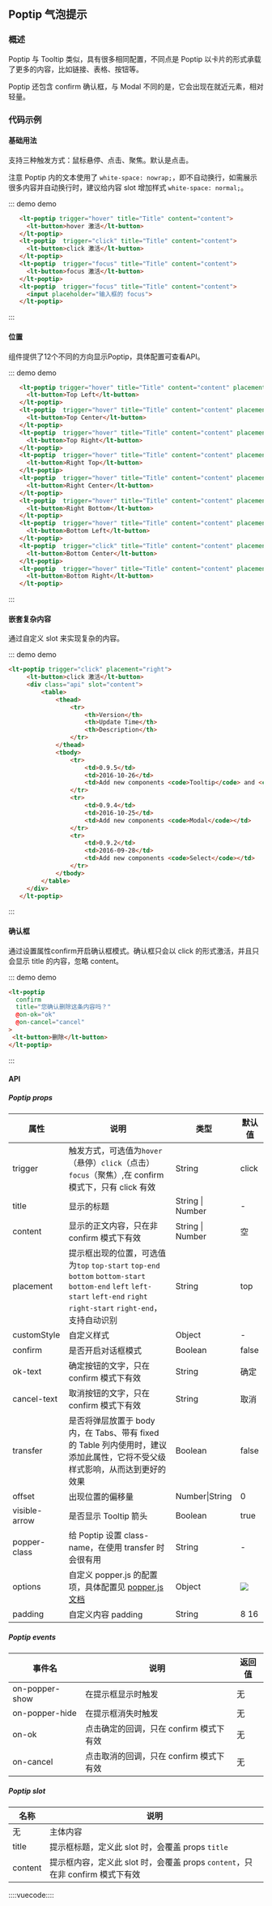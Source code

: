 ## Poptip 气泡提示

### 概述

Poptip 与 Tooltip 类似，具有很多相同配置，不同点是 Poptip 以卡片的形式承载了更多的内容，比如链接、表格、按钮等。

Poptip 还包含 confirm 确认框，与 Modal 不同的是，它会出现在就近元素，相对轻量。

### 代码示例

#### 基础用法

支持三种触发方式：鼠标悬停、点击、聚焦。默认是点击。

注意 Poptip 内的文本使用了 `white-space: nowrap;`，即不自动换行，如需展示很多内容并自动换行时，建议给内容 slot 增加样式 `white-space: normal;`。

::: demo demo
```html
   <lt-poptip trigger="hover" title="Title" content="content">
     <lt-button>hover 激活</lt-button>
   </lt-poptip>
   <lt-poptip  trigger="click" title="Title" content="content">
     <lt-button>click 激活</lt-button>
   </lt-poptip>
   <lt-poptip  trigger="focus" title="Title" content="content">
     <lt-button>focus 激活</lt-button>
   </lt-poptip>
   <lt-poptip  trigger="focus" title="Title" content="content">
     <input placeholder="输入框的 focus">
   </lt-poptip>
```
:::


#### 位置

组件提供了12个不同的方向显示Poptip，具体配置可查看API。

::: demo demo
```html
   <lt-poptip trigger="hover" title="Title" content="content" placement="top-start">
     <lt-button>Top Left</lt-button>
   </lt-poptip>
   <lt-poptip  trigger="hover" title="Title" content="content" placement="top">
     <lt-button>Top Center</lt-button>
   </lt-poptip>
   <lt-poptip  trigger="hover" title="Title" content="content" placement="top-end">
     <lt-button>Top Right</lt-button>
   </lt-poptip>
   <lt-poptip  trigger="hover" title="Title" content="content" placement="right-start">
     <lt-button>Right Top</lt-button>
   </lt-poptip>
   <lt-poptip  trigger="hover" title="Title" content="content" placement="right">
     <lt-button>Right Center</lt-button>
   </lt-poptip>
   <lt-poptip  trigger="hover" title="Title" content="content" placement="right-end">
     <lt-button>Right Bottom</lt-button>
   </lt-poptip>
   <lt-poptip  trigger="hover" title="Title" content="content" placement="bottom-start">
     <lt-button>Bottom Left</lt-button>
   </lt-poptip>
   <lt-poptip  trigger="click" title="Title" content="content" placement="bottom">
     <lt-button>Bottom Center</lt-button>
   </lt-poptip>
   <lt-poptip  trigger="hover" title="Title" content="content" placement="bottom-end">
     <lt-button>Bottom Right</lt-button>
   </lt-poptip>
```
:::

#### 嵌套复杂内容

通过自定义 slot 来实现复杂的内容。

::: demo demo
```html
<lt-poptip trigger="click" placement="right">
     <lt-button>click 激活</lt-button>
     <div class="api" slot="content">
         <table>
             <thead>
                 <tr>
                     <th>Version</th>
                     <th>Update Time</th>
                     <th>Description</th>
                 </tr>
             </thead>
             <tbody>
                 <tr>
                     <td>0.9.5</td>
                     <td>2016-10-26</td>
                     <td>Add new components <code>Tooltip</code> and <code>Poptip</code></td>
                 </tr>
                 <tr>
                     <td>0.9.4</td>
                     <td>2016-10-25</td>
                     <td>Add new components <code>Modal</code></td>
                 </tr>
                 <tr>
                     <td>0.9.2</td>
                     <td>2016-09-28</td>
                     <td>Add new components <code>Select</code></td>
                 </tr>
             </tbody>
         </table>
     </div>
   </lt-poptip>
```
:::

#### 确认框

通过设置属性confirm开启确认框模式。确认框只会以 click 的形式激活，并且只会显示 title 的内容，忽略 content。

::: demo demo
```html
<lt-poptip
  confirm
  title="您确认删除这条内容吗？"
  @on-ok="ok"
  @on-cancel="cancel"
>
 <lt-button>删除</lt-button>
</lt-poptip>
```
:::

#### API

##### Poptip props 

属性|说明|类型|默认值
---|---|---|---
trigger|触发方式，可选值为`hover`（悬停）`click`（点击）`focus`（聚焦）,在 confirm 模式下，只有 click 有效|String|click
title|显示的标题|String \| Number|-
content|显示的正文内容，只在非 confirm 模式下有效|String \| Number|空
placement|提示框出现的位置，可选值为`top` `top-start` `top-end` `bottom` `bottom-start` `bottom-end` `left` `left-start` `left-end` `right` `right-start` `right-end`，支持自动识别|String|top
customStyle|自定义样式|Object|-
confirm|是否开启对话框模式|Boolean|false
ok-text|确定按钮的文字，只在 confirm 模式下有效|String|确定
cancel-text|取消按钮的文字，只在 confirm 模式下有效|String|	取消
transfer|是否将弹层放置于 body 内，在 Tabs、带有 fixed 的 Table 列内使用时，建议添加此属性，它将不受父级样式影响，从而达到更好的效果|Boolean|false
offset|出现位置的偏移量|Number\|String|0
visible-arrow|是否显示 Tooltip 箭头|Boolean|true
popper-class|给 Poptip 设置 class-name，在使用 transfer 时会很有用|String|-
options|自定义 popper.js 的配置项，具体配置见 [popper.js 文档](https://popper.js.org/popper-documentation.html)|Object|![](https://ws3.sinaimg.cn/large/006tKfTcly1fr42hc9bx7j308z05taa5.jpg)
padding|自定义内容 padding|String|8 16

##### Poptip events

事件名|说明|返回值
---|---|---
on-popper-show|在提示框显示时触发|无
on-popper-hide|在提示框消失时触发|无
on-ok|点击确定的回调，只在 confirm 模式下有效|无
on-cancel|点击取消的回调，只在 confirm 模式下有效|无

##### Poptip slot

名称|说明|
---|---
无|主体内容
title|提示框标题，定义此 slot 时，会覆盖 props `title`
content|提示框内容，定义此 slot 时，会覆盖 props `content`，只在非 confirm 模式下有效

::::vuecode::::
<script>
export default {
    methods: {
        ok() {
             this.$message({
              message: '点击了确定',
              type: 'success'
             });
        },
        cancel() {
            this.$message.error('点击了取消');
        }
    }
}
</script>